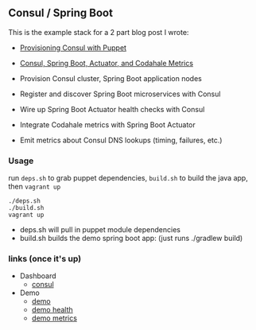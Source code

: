## Consul / Spring Boot
This is the example stack for a 2 part blog post I wrote:

- [Provisioning Consul with Puppet](http://txt.fliglio.com/2014/10/consul-with-puppet/)
- [Consul, Spring Boot, Actuator, and Codahale Metrics](http://txt.fliglio.com/2014/10/spring-boot-actuator/)


- Provision Consul cluster, Spring Boot application nodes
- Register and discover Spring Boot microservices with Consul
- Wire up Spring Boot Actuator health checks with Consul
- Integrate Codahale metrics with Spring Boot Actuator
- Emit metrics about Consul DNS lookups (timing, failures, etc.)

### Usage

run `deps.sh` to grab puppet dependencies, `build.sh` to build the java app, then `vagrant up`

	./deps.sh
	./build.sh
	vagrant up

- deps.sh will pull in puppet module dependencies
- build.sh builds the demo spring boot app: (just runs ./gradlew build)

### links (once it's up)
- Dashboard
	- [consul](http://172.20.20.13:8500/ui/#/dc1/services)
- Demo
	- [demo](http://172.20.20.20:8080/demo)
	- [demo health](http://172.20.20.20:8081/health)
	- [demo metrics](http://172.20.20.20:8081/metrics)

